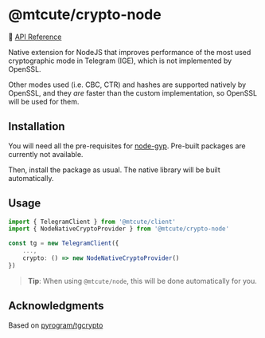 # @mtcute/crypto-node

📖 [API Reference](https://ref.mtcute.dev/modules/_mtcute_crypto_node.html)

Native extension for NodeJS that improves performance of the most used
cryptographic mode in Telegram (IGE), which is not implemented by OpenSSL.

Other modes used (i.e. CBC, CTR) and hashes are supported natively by OpenSSL,
and they *are* faster than the custom implementation, so OpenSSL will be used for them.

## Installation
You will need all the pre-requisites for [node-gyp](https://github.com/nodejs/node-gyp#installation).
Pre-built packages are currently not available.

Then, install the package as usual. The native library will be built automatically.

## Usage

```typescript
import { TelegramClient } from '@mtcute/client'
import { NodeNativeCryptoProvider } from '@mtcute/crypto-node'

const tg = new TelegramClient({
    ...,
    crypto: () => new NodeNativeCryptoProvider()
})
```

> **Tip**: When using `@mtcute/node`, this will be done automatically for you.

## Acknowledgments
Based on [pyrogram/tgcrypto](https://github.com/pyrogram/tgcrypto)
